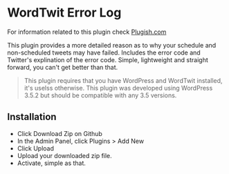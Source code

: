 WordTwit Error Log
==================

For information related to this plugin check [Plugish.com](http://plugish.com/ "View plugin on Plugish.com")

This plugin provides a more detailed reason as to why your schedule and non-scheduled tweets may have failed.  Includes the error code and Twitter's explination of the error code.  Simple, lightweight and straight forward, you can't get better than that. 

> This plugin requires that you have WordPress and WordTwit installed, it's uselss otherwise.  This plugin was developed using WordPress 3.5.2 but should be compatible with any 3.5 versions.

Installation
------------------

* Click Download Zip on Github
* In the Admin Panel, click Plugins > Add New
* Click Upload
* Upload your downloaded zip file.
* Activate, simple as that.